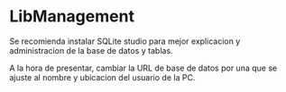 # LibManagement

Se recomienda instalar SQLite studio para mejor explicacion y administracion de la base de datos y tablas.

A la hora de presentar, cambiar la URL de base de datos por una que se ajuste al nombre y ubicacion del usuario de la PC.
